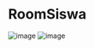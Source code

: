# RoomSiswa
![image](https://github.com/Khalishah18/RoomSiswa/assets/114916268/7627504b-4f11-4757-bd7b-b393ef0e4a27)
![image](https://github.com/Khalishah18/RoomSiswa/assets/114916268/13a518da-a3af-4c75-9ed6-1dcb75131316)

